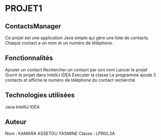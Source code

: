 # PROJET1
## ContactsManager
Ce projet est une application Java simple qui gère une liste de contacts.
Chaque contact a un nom et un numéro de téléphone.

## Fonctionnalités
Ajouter un contact
Rechercher un contact par son nom
Lancer le projet
Ouvrir le projet dans IntelliJ IDEA
Exécuter la classe
Le programme ajoute 5 contacts et affiche le numéro de téléphone du contact recherché

## Technologies utilisées
Java
IntelliJ IDEA

## Auteur
Nom : KAMARA ASSETOU YASMINE 
Classe : LPRGL3A
